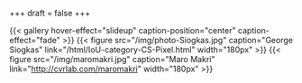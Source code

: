 +++
draft = false
+++

{{< gallery hover-effect="slideup" caption-position="center" caption-effect="fade" >}}
{{< figure src="/img/photo-Siogkas.jpg" caption="George Siogkas" link="/html/IoU-category-CS-Pixel.html" width="180px" >}}
{{< figure src="/img/maromakri.jpg" caption="Maro Makri" link="http://cvrlab.com/maromakri" width="180px" >}}
